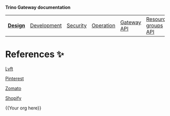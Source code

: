 **Trino Gateway documentation**

<table>
  <tr>
    <td><b><a href="design.md">Design</a></b></td>
    <td><a href="development.md">Development</a></td>
    <td><a href="security.md">Security</a></td>
    <td><a href="operation.md">Operation</a></td>
    <td><a href="gateway-api.md">Gateway API</a></td>
    <td><a href="resource-groups-api.md">Resource groups API</a></td>
    <td><a href="routing-rules.md">Routing rules</a></td>
    <td><b><a href="references.md">References</a></b></td>
  </tr>
</table>

# References :sparkles:

[Lyft](https://eng.lyft.com/trino-infrastructure-at-lyft-b10adb9db01)

[Pinterest](https://medium.com/pinterest-engineering/trino-at-pinterest-a8bda7515e52)

[Zomato](https://www.zomato.com/blog/powering-data-analytics-with-trino)

[Shopify](https://shopify.engineering/faster-trino-query-execution-infrastructure)

{{Your org here}}